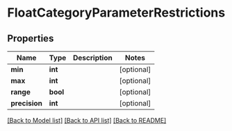 # FloatCategoryParameterRestrictions

## Properties
Name | Type | Description | Notes
------------ | ------------- | ------------- | -------------
**min** | **int** |  | [optional] 
**max** | **int** |  | [optional] 
**range** | **bool** |  | [optional] 
**precision** | **int** |  | [optional] 

[[Back to Model list]](../README.md#documentation-for-models) [[Back to API list]](../README.md#documentation-for-api-endpoints) [[Back to README]](../README.md)


